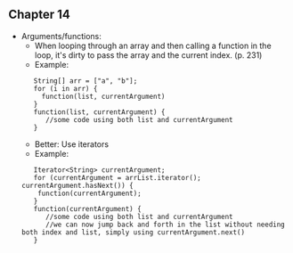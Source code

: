 ## Chapter 14

* Arguments/functions: 
  * When looping through an array and then calling a function in the loop, it's dirty to pass the array and the current index. (p. 231)
  * Example: 
  ```int currentArgument = 0;
     String[] arr = ["a", "b"];
     for (i in arr) {
       function(list, currentArgument)
     }
     function(list, currentArgument) {
        //some code using both list and currentArgument
     }
  ```
  * Better: Use iterators
  * Example:
  ```List<String> arrList = new List<>();
     Iterator<String> currentArgument;
     for (currentArgument = arrList.iterator(); currentArgument.hasNext()) {
      function(currentArgument); 
     }
     function(currentArgument) {
        //some code using both list and currentArgument
        //we can now jump back and forth in the list without needing both index and list, simply using currentArgument.next()
     }
  ```
